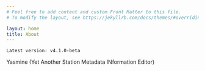 ```yaml
---
# Feel free to add content and custom Front Matter to this file.
# To modify the layout, see https://jekyllrb.com/docs/themes/#overriding-theme-defaults

layout: home
title: About
---
```


    Latest version: v4.1.0-beta
    
Yasmine (Yet Another Station Metadata INformation Editor)